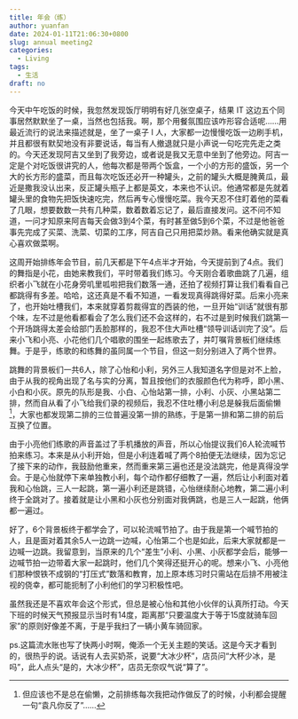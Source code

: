 ```yaml
---
title: 年会（练）
author: yuanfan
date: 2024-01-11T21:06:30+0800
slug: annual meeting2
categories:
  - Living
tags:
  - 生活
draft: no
---
```


<!--more-->

今天中午吃饭的时候，我忽然发现饭厅明明有好几张空桌子，结果 IT 这边五个同事居然默默坐了一桌，当然也包括我。啊，那个用餐氛围应该咋形容合适呢……用最近流行的说法来描述就是，坐了一桌子 I 人，大家都一边慢慢吃饭一边刷手机，并且都很有默契地没有非要说话，每当有人撤退就只是小声说一句吃完先走之类的。今天还发现阿吉又坐到了我旁边，或者说是我又无意中坐到了他旁边。阿吉一定是个对吃饭很讲究的人，他每次都是带两个饭盒，一个小的方形的盛饭，另一个大的长方形的盛菜，而且每次吃饭还必开一种罐头，之前的罐头大概是腌黄瓜，最近是撒我没认出来，反正罐头瓶子上都是英文，本来也不认识。他通常都是先就着罐头里的食物先把饭快速吃完，然后再专心慢慢吃菜。我今天忍不住盯着他的菜看了几眼，想要数数一共有几种菜，数着数着忘记了，最后直接发问。这不问不知道，一问才知原来阿吉每天会做3到4个菜，有时甚至做5到6个菜，不过是他爸爸事先完成了买菜、洗菜、切菜的工序，阿吉自己只用把菜炒熟。看来他确实就是真心喜欢做菜啊。

这周开始排练年会节目，前几天都是下午4点半才开始，今天提前到了4点。我们的舞指是小花，由她来教我们，平时带着我们练习。今天刚合着歌曲跳了几遍，组织者小飞就在小花身旁叽里呱啦把我们数落一通，还拍了视频打算让我们看看自己都跳得有多差。哈哈，这还真是不看不知道，一看发现真得跳得好菜。后来小亮来了，也开始吐槽我们，本来就穿着剪裁得宜的西装的他，一旦开始“训话”就很有那个味，左不过是他看都看会了怎么我们还不会这样的，右不过是到时候我们跳第一个开场跳得太差会给部门丢脸那样的，我忍不住大声吐槽“领导训话训完了没”。后来小飞和小亮、小花他们几个唱歌的围坐一起练歌去了，并叮嘱背景板们继续练舞。于是乎，练歌的和练舞的虽同属一个节目，但这一刻分别进入了两个世界。

跳舞的背景板们一共6人，除了心怡和小利，另外三人我知道名字但是对不上脸，由于从我的视角出现了名与实的分离，暂且按他们的衣服颜色代为称呼，即小黑、小白和小灰。原先的队形是我、小白、心怡站第一排，小利、小灰、小黑站第二排，然而自从看了小飞给我们录的视频后，我忍不住吐槽小利总是躲我后面偷懒[^1]，大家也都发现第二排的三位普遍没第一排的熟练，于是第一排和第二排的前后互换了位置。

[^1]:但应该也不是总在偷懒，之前排练每次我把动作做反了的时候，小利都会提醒一句“袁凡你反了”……

由于小亮他们练歌的声音盖过了手机播放的声音，所以心怡提议我们6人轮流喊节拍来练习。本来是从小利开始，但是小利连着喊了两个8拍便无法继续，因为忘记了接下来的动作，我鼓励他重来，然而重来第三遍也还是没法跳完，他是真得没学会。于是心怡就停下来单独教小利，每个动作都仔细教了一遍，然后让小利面对着我和心怡跳，三人一起跳，第一遍小利还是跳错，心怡继续耐心地教，第二遍小利终于全跳对了。接着就是让小黑和小灰也分别面对我俩跳，也是三人一起跳，他俩都一遍过。

好了，6个背景板终于都学会了，可以轮流喊节拍了。由于我是第一个喊节拍的人，且是面对着其余5人一边跳一边喊，心怡第二个也是如此，后来大家就都是一边喊一边跳。我留意到，当原来的几个“差生”小利、小黑、小灰都学会后，能够一边喊节拍一边带着大家一起跳时，他们几个笑得还挺开心的呢。想来小飞、小亮他们那种恨铁不成钢的“打压式”数落和教育，加上原本练习时只需站在后排不用被注视的侥幸，都可能扼制了小利他们的学习积极性吧。

虽然我还是不喜欢年会这个形式，但总是被心怡和其他小伙伴的认真所打动。今天下班的时候天气预报显示当时有14度，距离那“只要温度大于等于15度就骑车回家”的原则好像差不离，于是乎我扫了一辆小黄车骑回家。

ps.这篇流水账也写了快两小时啊，俺添一个无关主题的笑话。这是今天才看到的，很热乎的说。话说有人去买奶茶，说要“大冰少杯”，店员问“大杯少冰，是吗”，此人点头“是的，大冰少杯”，店员无奈叹气说“算了”。
